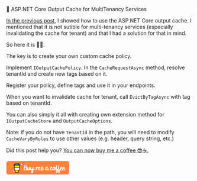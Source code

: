 ﻿🚀 ASP.NET Core Output Cache for MultiTenancy Services

[In the previous post](https://blog.burgyn.online/2024/01/15/output-cache), I showed how to use the ASP.NET Core output cache.
I mentioned that it is not sutible for multi-tenancy services (especially invalidating the cache for tenant) and that I had a solution for that in mind.

So here it is 🙋‍♂️.

The key is to create your own custom cache policy.

Implement `IOutputCachePolicy`. In the `CacheRequestAsync` method, resolve tenantId and create new tags based on it.

Register your policy, define tags and use it in your endpoints.

When you want to invalidate cache for tenant, call `EvictByTagAsync` with tag based on tenantId.

You can also simply it all with creating own extension method for `IOutputCacheStore` and `OutputCacheOptions`.

Note: if you do not have `tenantId` in the path, you will need to modify `CacheVaryByRules` to use other values (e.g. header, query string, etc.)

Did this post help you? [You can now buy me a coffee 😎☕️.](www.buymeacoffee.com/minomartiniak)

[!["You can now buy me a beer 😎🍺."](https://raw.githubusercontent.com/Burgyn/MMLib.SwaggerForOcelot/master/demo/buymecoffee.png)](www.buymeacoffee.com/minomartiniak)
